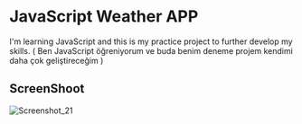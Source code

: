 # JavaScript Weather APP

I'm learning JavaScript and this is my practice project to further develop my skills. ( Ben JavaScript öğreniyorum ve buda benim deneme projem kendimi daha çok geliştireceğim ) 

## ScreenShoot

![Screenshot_21](https://github.com/TurKLoJeN/gifsearcherJS/assets/32311900/529f4da8-17e6-4c22-9ff6-74d2f78b4cf2)

